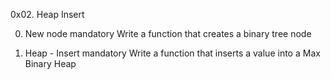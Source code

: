 0x02. Heap Insert

0. New node mandatory
Write a function that creates a binary tree node

1. Heap - Insert mandatory
Write a function that inserts a value into a Max Binary Heap